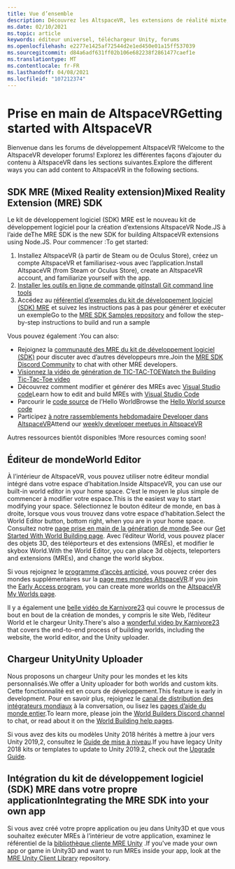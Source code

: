 ```yaml
---
title: Vue d’ensemble
description: Découvrez les AltspaceVR, les extensions de réalité mixte, l’éditeur mondial et comment obtenir de l’aide pendant le développement.
ms.date: 02/10/2021
ms.topic: article
keywords: éditeur universel, téléchargeur Unity, forums
ms.openlocfilehash: e2277e1425af72544d2e1ed450e01a15ff537039
ms.sourcegitcommit: d84a6adf631ff02b106e682238f2861477caef1e
ms.translationtype: MT
ms.contentlocale: fr-FR
ms.lasthandoff: 04/08/2021
ms.locfileid: "107212374"
---
```

# <a name="getting-started-with-altspacevr"></a><span data-ttu-id="1b31a-104">Prise en main de AltspaceVR</span><span class="sxs-lookup"><span data-stu-id="1b31a-104">Getting started with AltspaceVR</span></span>

<span data-ttu-id="1b31a-105">Bienvenue dans les forums de développement AltspaceVR !</span><span class="sxs-lookup"><span data-stu-id="1b31a-105">Welcome to the AltspaceVR developer forums!</span></span> <span data-ttu-id="1b31a-106">Explorez les différentes façons d’ajouter du contenu à AltspaceVR dans les sections suivantes.</span><span class="sxs-lookup"><span data-stu-id="1b31a-106">Explore the different ways you can add content to AltspaceVR in the following sections.</span></span>

## <a name="mixed-reality-extension-mre-sdk"></a><span data-ttu-id="1b31a-107">SDK MRE (Mixed Reality extension)</span><span class="sxs-lookup"><span data-stu-id="1b31a-107">Mixed Reality Extension (MRE) SDK</span></span>

<span data-ttu-id="1b31a-108">Le kit de développement logiciel (SDK) MRE est le nouveau kit de développement logiciel pour la création d’extensions AltspaceVR Node.JS à l’aide de</span><span class="sxs-lookup"><span data-stu-id="1b31a-108">The MRE SDK is the new SDK for building AltspaceVR extensions using Node.JS.</span></span> <span data-ttu-id="1b31a-109">Pour commencer :</span><span class="sxs-lookup"><span data-stu-id="1b31a-109">To get started:</span></span>

1. <span data-ttu-id="1b31a-110">Installez AltspaceVR (à partir de Steam ou de Oculus Store), créez un compte AltspaceVR et familiarisez-vous avec l’application.</span><span class="sxs-lookup"><span data-stu-id="1b31a-110">Install AltspaceVR (from Steam or Oculus Store), create an AltspaceVR account, and familiarize yourself with the app.</span></span>
2. [<span data-ttu-id="1b31a-111">Installer les outils en ligne de commande git</span><span class="sxs-lookup"><span data-stu-id="1b31a-111">Install Git command line tools</span></span>](https://git-scm.com/book/en/v2/Getting-Started-Installing-Git)
3. <span data-ttu-id="1b31a-112">Accédez au [référentiel d’exemples du kit de développement logiciel (SDK) MRE](https://github.com/Microsoft/mixed-reality-extension-sdk-samples) et suivez les instructions pas à pas pour générer et exécuter un exemple</span><span class="sxs-lookup"><span data-stu-id="1b31a-112">Go to the [MRE SDK Samples repository](https://github.com/Microsoft/mixed-reality-extension-sdk-samples) and follow the step-by-step instructions to build and run a sample</span></span>

<span data-ttu-id="1b31a-113">Vous pouvez également :</span><span class="sxs-lookup"><span data-stu-id="1b31a-113">You can also:</span></span>

* <span data-ttu-id="1b31a-114">Rejoignez la [communauté des MRE du kit de développement logiciel (SDK)](https://discord.com/invite/xyBcQec) pour discuter avec d’autres développeurs mre.</span><span class="sxs-lookup"><span data-stu-id="1b31a-114">Join the [MRE SDK Discord Community](https://discord.com/invite/xyBcQec) to chat with other MRE developers.</span></span>
* [<span data-ttu-id="1b31a-115">Visionnez la vidéo de génération de TIC-TAC-TOE</span><span class="sxs-lookup"><span data-stu-id="1b31a-115">Watch the Building Tic-Tac-Toe video</span></span>](https://www.youtube.com/watch?v=DQHrdK9JSXI&ab_channel=AltspaceVR)
* <span data-ttu-id="1b31a-116">Découvrez comment modifier et générer des MREs avec [Visual Studio code](https://github.com/Microsoft/mixed-reality-extension-sdk#using-visual-studio-code)</span><span class="sxs-lookup"><span data-stu-id="1b31a-116">Learn how to edit and build MREs with [Visual Studio Code](https://github.com/Microsoft/mixed-reality-extension-sdk#using-visual-studio-code)</span></span>
* <span data-ttu-id="1b31a-117">Parcourir le [code source](https://github.com/Microsoft/mixed-reality-extension-sdk-samples/tree/master/samples/hello-world) de l’Hello World</span><span class="sxs-lookup"><span data-stu-id="1b31a-117">Browse the [Hello World source code](https://github.com/Microsoft/mixed-reality-extension-sdk-samples/tree/master/samples/hello-world)</span></span>
* <span data-ttu-id="1b31a-118">Participez [à notre rassemblements hebdomadaire Developer dans AltspaceVR](https://account.altvr.com/channels/sdk)</span><span class="sxs-lookup"><span data-stu-id="1b31a-118">Attend our [weekly developer meetups in AltspaceVR](https://account.altvr.com/channels/sdk)</span></span>

<span data-ttu-id="1b31a-119">Autres ressources bientôt disponibles !</span><span class="sxs-lookup"><span data-stu-id="1b31a-119">More resources coming soon!</span></span>

## <a name="world-editor"></a><span data-ttu-id="1b31a-120">Éditeur de monde</span><span class="sxs-lookup"><span data-stu-id="1b31a-120">World Editor</span></span>

<span data-ttu-id="1b31a-121">À l’intérieur de AltspaceVR, vous pouvez utiliser notre éditeur mondial intégré dans votre espace d’habitation.</span><span class="sxs-lookup"><span data-stu-id="1b31a-121">Inside AltspaceVR, you can use our built-in world editor in your home space.</span></span> <span data-ttu-id="1b31a-122">C’est le moyen le plus simple de commencer à modifier votre espace.</span><span class="sxs-lookup"><span data-stu-id="1b31a-122">This is the easiest way to start modifying your space.</span></span> <span data-ttu-id="1b31a-123">Sélectionnez le bouton éditeur de monde, en bas à droite, lorsque vous vous trouvez dans votre espace d’habitation.</span><span class="sxs-lookup"><span data-stu-id="1b31a-123">Select the World Editor button, bottom right, when you are in your home space.</span></span> <span data-ttu-id="1b31a-124">Consultez notre [page prise en main de la génération de monde](../world-building/world-building-getting-started.md).</span><span class="sxs-lookup"><span data-stu-id="1b31a-124">See our [Get Started With World Building page](../world-building/world-building-getting-started.md).</span></span> <span data-ttu-id="1b31a-125">Avec l’éditeur World, vous pouvez placer des objets 3D, des téléporteurs et des extensions (MREs), et modifier le skybox World.</span><span class="sxs-lookup"><span data-stu-id="1b31a-125">With the World Editor, you can place 3d objects, teleporters and extensions (MREs), and change the world skybox.</span></span>

<span data-ttu-id="1b31a-126">Si vous rejoignez le [programme d’accès anticipé](../world-building/early-access.md), vous pouvez créer des mondes supplémentaires sur la [page mes mondes AltspaceVR](https://account.altvr.com/users/sign_in).</span><span class="sxs-lookup"><span data-stu-id="1b31a-126">If you join the [Early Access program](../world-building/early-access.md), you can create more worlds on the [AltspaceVR My Worlds page](https://account.altvr.com/users/sign_in).</span></span>

<span data-ttu-id="1b31a-127">Il y a également une [belle vidéo de Karnivore23](https://www.youtube.com/watch?v=G8xgR3cDMjk&ab_channel=MarkGill) qui couvre le processus de bout en bout de la création de mondes, y compris le site Web, l’éditeur World et le chargeur Unity.</span><span class="sxs-lookup"><span data-stu-id="1b31a-127">There's also a [wonderful video by Karnivore23](https://www.youtube.com/watch?v=G8xgR3cDMjk&ab_channel=MarkGill) that covers the end-to-end process of building worlds, including the website, the world editor, and the Unity uploader.</span></span>

## <a name="unity-uploader"></a><span data-ttu-id="1b31a-128">Chargeur Unity</span><span class="sxs-lookup"><span data-stu-id="1b31a-128">Unity Uploader</span></span>

<span data-ttu-id="1b31a-129">Nous proposons un chargeur Unity pour les mondes et les kits personnalisés.</span><span class="sxs-lookup"><span data-stu-id="1b31a-129">We offer a Unity uploader for both worlds and custom kits.</span></span> <span data-ttu-id="1b31a-130">Cette fonctionnalité est en cours de développement.</span><span class="sxs-lookup"><span data-stu-id="1b31a-130">This feature is early in development.</span></span> <span data-ttu-id="1b31a-131">Pour en savoir plus, rejoignez le [canal de distribution des intégrateurs mondiaux](https://discord.com/invite/Kp59Frb) à la conversation, ou lisez les [pages d’aide du monde entier](../world-building/getting-help.md).</span><span class="sxs-lookup"><span data-stu-id="1b31a-131">To learn more, please join the [World Builders Discord channel](https://discord.com/invite/Kp59Frb) to chat, or read about it on the [World Building help pages](../world-building/getting-help.md).</span></span>

<span data-ttu-id="1b31a-132">Si vous avez des kits ou modèles Unity 2018 hérités à mettre à jour vers Unity 2019,2, consultez le [Guide de mise à niveau](https://developer.altvr.com/upgrade-2019-2/).</span><span class="sxs-lookup"><span data-stu-id="1b31a-132">If you have legacy Unity 2018 kits or templates to update to Unity 2019.2, check out the [Upgrade Guide](https://developer.altvr.com/upgrade-2019-2/).</span></span>

## <a name="integrating-the-mre-sdk-into-your-own-app"></a><span data-ttu-id="1b31a-133">Intégration du kit de développement logiciel (SDK) MRE dans votre propre application</span><span class="sxs-lookup"><span data-stu-id="1b31a-133">Integrating the MRE SDK into your own app</span></span>

<span data-ttu-id="1b31a-134">Si vous avez créé votre propre application ou jeu dans Unity3D et que vous souhaitez exécuter MREs à l’intérieur de votre application, examinez le référentiel de la [bibliothèque cliente MRE Unity](https://github.com/Microsoft/mixed-reality-extension-unity) .</span><span class="sxs-lookup"><span data-stu-id="1b31a-134">If you've made your own app or game in Unity3D and want to run MREs inside your app, look at the [MRE Unity Client Library](https://github.com/Microsoft/mixed-reality-extension-unity) repository.</span></span>
